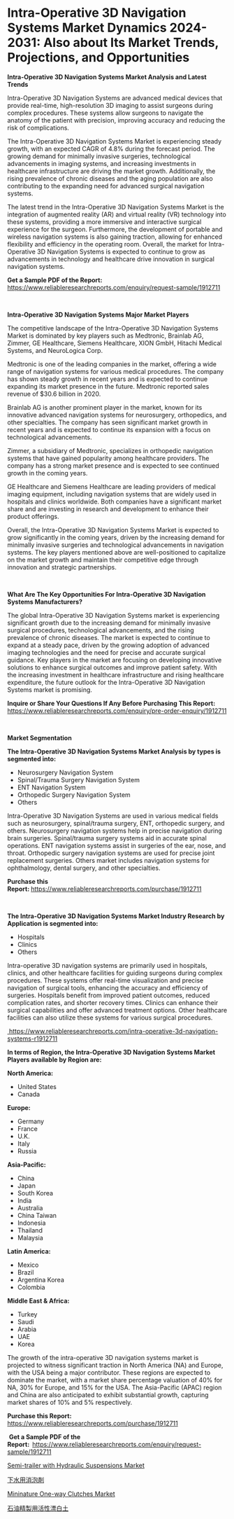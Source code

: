 <p><h1>Intra-Operative 3D Navigation Systems Market Dynamics 2024-2031: Also about Its Market Trends, Projections, and Opportunities</h1></p><p><strong>Intra-Operative 3D Navigation Systems Market Analysis and Latest Trends</strong></p>
<p><p>Intra-Operative 3D Navigation Systems are advanced medical devices that provide real-time, high-resolution 3D imaging to assist surgeons during complex procedures. These systems allow surgeons to navigate the anatomy of the patient with precision, improving accuracy and reducing the risk of complications.</p><p>The Intra-Operative 3D Navigation Systems Market is experiencing steady growth, with an expected CAGR of 4.8% during the forecast period. The growing demand for minimally invasive surgeries, technological advancements in imaging systems, and increasing investments in healthcare infrastructure are driving the market growth. Additionally, the rising prevalence of chronic diseases and the aging population are also contributing to the expanding need for advanced surgical navigation systems.</p><p>The latest trend in the Intra-Operative 3D Navigation Systems Market is the integration of augmented reality (AR) and virtual reality (VR) technology into these systems, providing a more immersive and interactive surgical experience for the surgeon. Furthermore, the development of portable and wireless navigation systems is also gaining traction, allowing for enhanced flexibility and efficiency in the operating room. Overall, the market for Intra-Operative 3D Navigation Systems is expected to continue to grow as advancements in technology and healthcare drive innovation in surgical navigation systems.</p></p>
<p><strong>Get a Sample PDF of the Report:&nbsp;</strong> <a href="https://www.reliableresearchreports.com/enquiry/request-sample/1912711">https://www.reliableresearchreports.com/enquiry/request-sample/1912711</a></p>
<p>&nbsp;</p>
<p><strong>Intra-Operative 3D Navigation Systems Major Market Players</strong></p>
<p><p>The competitive landscape of the Intra-Operative 3D Navigation Systems Market is dominated by key players such as Medtronic, Brainlab AG, Zimmer, GE Healthcare, Siemens Healthcare, XION GmbH, Hitachi Medical Systems, and NeuroLogica Corp. </p><p>Medtronic is one of the leading companies in the market, offering a wide range of navigation systems for various medical procedures. The company has shown steady growth in recent years and is expected to continue expanding its market presence in the future. Medtronic reported sales revenue of $30.6 billion in 2020.</p><p>Brainlab AG is another prominent player in the market, known for its innovative advanced navigation systems for neurosurgery, orthopedics, and other specialties. The company has seen significant market growth in recent years and is expected to continue its expansion with a focus on technological advancements. </p><p>Zimmer, a subsidiary of Medtronic, specializes in orthopedic navigation systems that have gained popularity among healthcare providers. The company has a strong market presence and is expected to see continued growth in the coming years.</p><p>GE Healthcare and Siemens Healthcare are leading providers of medical imaging equipment, including navigation systems that are widely used in hospitals and clinics worldwide. Both companies have a significant market share and are investing in research and development to enhance their product offerings.</p><p>Overall, the Intra-Operative 3D Navigation Systems Market is expected to grow significantly in the coming years, driven by the increasing demand for minimally invasive surgeries and technological advancements in navigation systems. The key players mentioned above are well-positioned to capitalize on the market growth and maintain their competitive edge through innovation and strategic partnerships.</p></p>
<p>&nbsp;</p>
<p><strong>What Are The Key Opportunities For Intra-Operative 3D Navigation Systems Manufacturers?</strong></p>
<p><p>The global Intra-Operative 3D Navigation Systems market is experiencing significant growth due to the increasing demand for minimally invasive surgical procedures, technological advancements, and the rising prevalence of chronic diseases. The market is expected to continue to expand at a steady pace, driven by the growing adoption of advanced imaging technologies and the need for precise and accurate surgical guidance. Key players in the market are focusing on developing innovative solutions to enhance surgical outcomes and improve patient safety. With the increasing investment in healthcare infrastructure and rising healthcare expenditure, the future outlook for the Intra-Operative 3D Navigation Systems market is promising.</p></p>
<p><strong>Inquire or Share Your Questions If Any Before Purchasing This Report:</strong> <a href="https://www.reliableresearchreports.com/enquiry/pre-order-enquiry/1912711">https://www.reliableresearchreports.com/enquiry/pre-order-enquiry/1912711</a></p>
<p>&nbsp;</p>
<p><strong>Market Segmentation</strong></p>
<p><strong>The Intra-Operative 3D Navigation Systems Market Analysis by types is segmented into:</strong></p>
<p><ul><li>Neurosurgery Navigation System</li><li>Spinal/Trauma Surgery Navigation System</li><li>ENT Navigation System</li><li>Orthopedic Surgery Navigation System</li><li>Others</li></ul></p>
<p><p>Intra-Operative 3D Navigation Systems are used in various medical fields such as neurosurgery, spinal/trauma surgery, ENT, orthopedic surgery, and others. Neurosurgery navigation systems help in precise navigation during brain surgeries. Spinal/trauma surgery systems aid in accurate spinal operations. ENT navigation systems assist in surgeries of the ear, nose, and throat. Orthopedic surgery navigation systems are used for precise joint replacement surgeries. Others market includes navigation systems for ophthalmology, dental surgery, and other specialties.</p></p>
<p><strong>Purchase this Report:&nbsp;</strong><a href="https://www.reliableresearchreports.com/purchase/1912711">https://www.reliableresearchreports.com/purchase/1912711</a></p>
<p>&nbsp;</p>
<p><strong>The Intra-Operative 3D Navigation Systems Market Industry Research by Application is segmented into:</strong></p>
<p><ul><li>Hospitals</li><li>Clinics</li><li>Others</li></ul></p>
<p><p>Intra-operative 3D navigation systems are primarily used in hospitals, clinics, and other healthcare facilities for guiding surgeons during complex procedures. These systems offer real-time visualization and precise navigation of surgical tools, enhancing the accuracy and efficiency of surgeries. Hospitals benefit from improved patient outcomes, reduced complication rates, and shorter recovery times. Clinics can enhance their surgical capabilities and offer advanced treatment options. Other healthcare facilities can also utilize these systems for various surgical procedures.</p></p>
<p><a href="https://www.reliableresearchreports.com/intra-operative-3d-navigation-systems-r1912711">&nbsp;https://www.reliableresearchreports.com/intra-operative-3d-navigation-systems-r1912711</a></p>
<p><strong>In terms of Region, the Intra-Operative 3D Navigation Systems Market Players available by Region are:</strong></p>
<p>
    <p> <strong> North America: </strong>
        <ul>
            <li>United States</li>
            <li>Canada</li>
        </ul>
        </p> 
    <p> <strong> Europe: </strong>
        <ul>
            <li>Germany</li>
            <li>France</li>
            <li>U.K.</li>
            <li>Italy</li>
            <li>Russia</li>
        </ul>
        </p> 
    <p> <strong> Asia-Pacific: </strong>
        <ul>
            <li>China</li>
            <li>Japan</li>
            <li>South Korea</li>
            <li>India</li>
            <li>Australia</li>
            <li>China Taiwan</li>
            <li>Indonesia</li>
            <li>Thailand</li>
            <li>Malaysia</li>
        </ul>
        </p> 
    <p> <strong> Latin America: </strong>
        <ul>
            <li>Mexico</li>
            <li>Brazil</li>
            <li>Argentina Korea</li>
            <li>Colombia</li>
        </ul>
        </p> 
    <p> <strong> Middle East & Africa: </strong>
        <ul>
            <li>Turkey</li>
            <li>Saudi</li>
            <li>Arabia</li>
            <li>UAE</li>
            <li>Korea</li>
        </ul>
    </p>
    </p>
<p><p>The growth of the intra-operative 3D navigation systems market is projected to witness significant traction in North America (NA) and Europe, with the USA being a major contributor. These regions are expected to dominate the market, with a market share percentage valuation of 40% for NA, 30% for Europe, and 15% for the USA. The Asia-Pacific (APAC) region and China are also anticipated to exhibit substantial growth, capturing market shares of 10% and 5% respectively.</p></p>
<p><strong>Purchase this Report: </strong><a href="https://www.reliableresearchreports.com/purchase/1912711">https://www.reliableresearchreports.com/purchase/1912711</a></p>
<p>&nbsp;<strong>Get a Sample PDF of the Report:&nbsp;&nbsp;</strong><a href="https://www.reliableresearchreports.com/enquiry/request-sample/1912711">https://www.reliableresearchreports.com/enquiry/request-sample/1912711</a></p>
<p><strong></strong></p>
<p><p><a href="https://github.com/seekum/Market-Research-Report-List-3/blob/main/semi-trailer-with-hydraulic-suspensions-market.md">Semi-trailer with Hydraulic Suspensions Market</a></p><p><a href="https://github.com/vtbvgl20191192/Market-Research-Report-List-2/blob/main/9291829170219.md">下水用消泡剤</a></p><p><a href="https://github.com/nancykennedykellievqfqt2/Market-Research-Report-List-3/blob/main/mininature-one-way-clutches-market.md">Mininature One-way Clutches Market</a></p><p><a href="https://github.com/avwofrml53535/Market-Research-Report-List-2/blob/main/7172363170218.md">石油精製用活性漂白土</a></p></p>